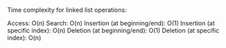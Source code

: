 Time complexity for linked list operations:

Access: O(n)
Search: O(n)
Insertion (at beginning/end): O(1)
Insertion (at specific index): O(n)
Deletion (at beginning/end): O(1)
Deletion (at specific index): O(n)
